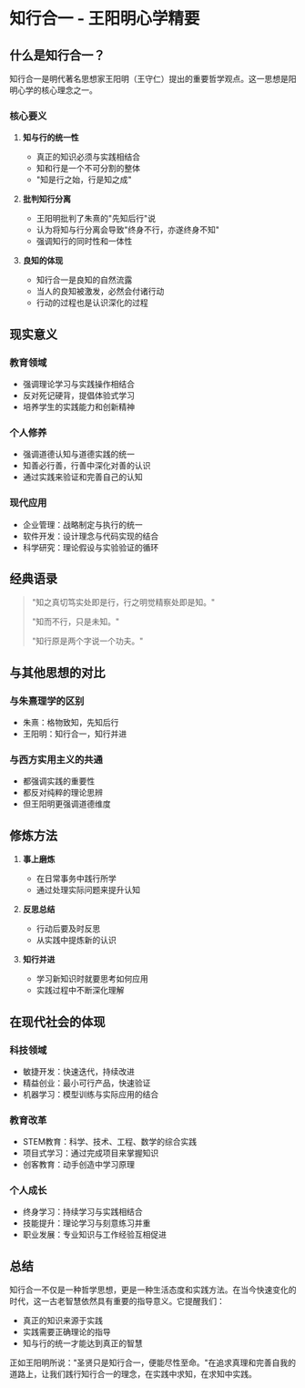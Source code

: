 # 知行合一 - 王阳明心学精要

## 什么是知行合一？

知行合一是明代著名思想家王阳明（王守仁）提出的重要哲学观点。这一思想是阳明心学的核心理念之一。

### 核心要义

1. **知与行的统一性**
   - 真正的知识必须与实践相结合
   - 知和行是一个不可分割的整体
   - "知是行之始，行是知之成"

2. **批判知行分离**
   - 王阳明批判了朱熹的"先知后行"说
   - 认为将知与行分离会导致"终身不行，亦遂终身不知"
   - 强调知行的同时性和一体性

3. **良知的体现**
   - 知行合一是良知的自然流露
   - 当人的良知被激发，必然会付诸行动
   - 行动的过程也是认识深化的过程

## 现实意义

### 教育领域
- 强调理论学习与实践操作相结合
- 反对死记硬背，提倡体验式学习
- 培养学生的实践能力和创新精神

### 个人修养
- 强调道德认知与道德实践的统一
- 知善必行善，行善中深化对善的认识
- 通过实践来验证和完善自己的认知

### 现代应用
- 企业管理：战略制定与执行的统一
- 软件开发：设计理念与代码实现的结合
- 科学研究：理论假设与实验验证的循环

## 经典语录

> "知之真切笃实处即是行，行之明觉精察处即是知。"
> 
> "知而不行，只是未知。"
> 
> "知行原是两个字说一个功夫。"

## 与其他思想的对比

### 与朱熹理学的区别
- 朱熹：格物致知，先知后行
- 王阳明：知行合一，知行并进

### 与西方实用主义的共通
- 都强调实践的重要性
- 都反对纯粹的理论思辨
- 但王阳明更强调道德维度

## 修炼方法

1. **事上磨炼**
   - 在日常事务中践行所学
   - 通过处理实际问题来提升认知

2. **反思总结**
   - 行动后要及时反思
   - 从实践中提炼新的认识

3. **知行并进**
   - 学习新知识时就要思考如何应用
   - 实践过程中不断深化理解

## 在现代社会的体现

### 科技领域
- 敏捷开发：快速迭代，持续改进
- 精益创业：最小可行产品，快速验证
- 机器学习：模型训练与实际应用的结合

### 教育改革
- STEM教育：科学、技术、工程、数学的综合实践
- 项目式学习：通过完成项目来掌握知识
- 创客教育：动手创造中学习原理

### 个人成长
- 终身学习：持续学习与实践相结合
- 技能提升：理论学习与刻意练习并重
- 职业发展：专业知识与工作经验互相促进

## 总结

知行合一不仅是一种哲学思想，更是一种生活态度和实践方法。在当今快速变化的时代，这一古老智慧依然具有重要的指导意义。它提醒我们：

- 真正的知识来源于实践
- 实践需要正确理论的指导
- 知与行的统一才能达到真正的智慧

正如王阳明所说："圣贤只是知行合一，便能尽性至命。"在追求真理和完善自我的道路上，让我们践行知行合一的理念，在实践中求知，在求知中实践。
